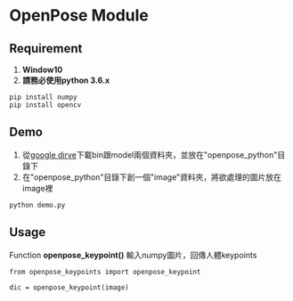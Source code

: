 # OpenPose Module

## Requirement
1. **Window10**
2. **請務必使用python 3.6.x**
```
pip install numpy
pip install opencv
```

## Demo
1. 從[google dirve](https://drive.google.com/drive/u/1/folders/1D5kQKnYaSF9uIBYlf9PSMpi5BytFTYSG)下載bin跟model兩個資料夾，並放在"openpose_python"目錄下
2. 在"openpose_python"目錄下創一個"image"資料夾，將欲處理的圖片放在image裡
```
python demo.py
```

## Usage
Function **openpose_keypoint()** 輸入numpy圖片，回傳人體keypoints
```
from openpose_keypoints import openpose_keypoint

dic = openpose_keypoint(image)
```
